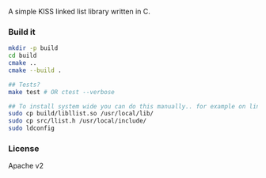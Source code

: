 A simple KISS linked list library written in C.

### Build it
```bash
mkdir -p build
cd build
cmake ..
cmake --build .

## Tests?
make test # OR ctest --verbose

## To install system wide you can do this manually.. for example on linux you'd do
sudo cp build/libllist.so /usr/local/lib/
sudo cp src/llist.h /usr/local/include/
sudo ldconfig 
```

### License
Apache v2